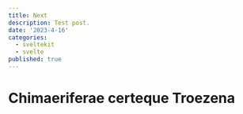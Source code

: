 ```yaml
---
title: Next
description: Test post.
date: '2023-4-16'
categories:
  - sveltekit
  - svelte
published: true
---
```


# Chimaeriferae certeque Troezena
